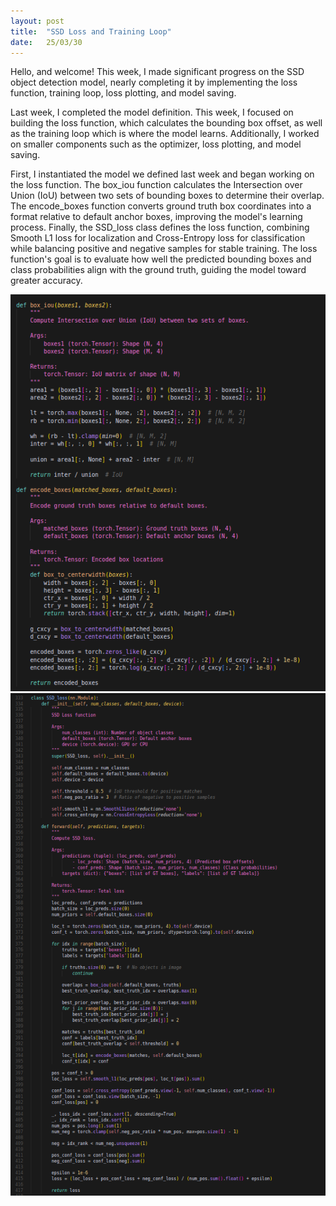```yaml
---
layout: post
title:  "SSD Loss and Training Loop"
date:   25/03/30
---
```


<p class="intro"><span class="dropcap">H</span>ello, and welcome! This week, I made significant progress on the SSD object detection model, nearly completing it by implementing the loss function, training loop, loss plotting, and model saving.</p>

Last week, I completed the model definition. This week, I focused on building the loss function, which calculates the bounding box offset, as well as the training loop which is where the model learns. Additionally, I worked on smaller components such as the optimizer, loss plotting, and model saving.

First, I instantiated the model we defined last week and began working on the loss function. The box_iou function calculates the Intersection over Union (IoU) between two sets of bounding boxes to determine their overlap. The encode_boxes function converts ground truth box coordinates into a format relative to default anchor boxes, improving the model's learning process. Finally, the SSD_loss class defines the loss function, combining Smooth L1 loss for localization and Cross-Entropy loss for classification while balancing positive and negative samples for stable training. The loss function's goal is to evaluate how well the predicted bounding boxes and class probabilities align with the ground truth, guiding the model toward greater accuracy.

<img src="/assets/img/box-iou-encoder.jpg" alt=""><br>
<img src="/assets/img/SSD-loss.jpg" alt=""><br>
